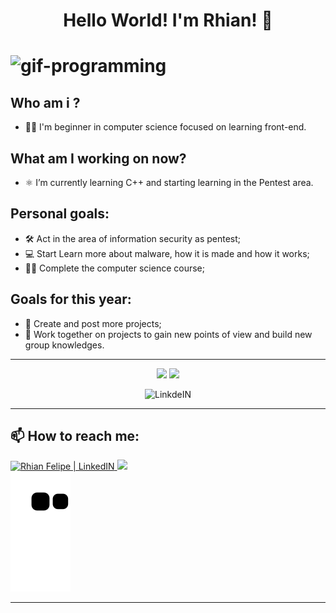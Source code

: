 




<p align="center">
   <h1 align = "center"> Hello World! I'm Rhian! 👋 <h1/>
  </p>
  
![gif-programming](https://s3-nftrend-storage.s3.sa-east-1.amazonaws.com/wp-content/uploads/2022/01/03122437/pixel-jeff-matrix-s.gif)


## Who am i ?
- :man_technologist: I'm beginner in computer science focused on learning front-end.

## What am I working on now?
- :atom_symbol: I’m currently learning C++ and starting learning in the Pentest area.

## Personal goals:
- :hammer_and_wrench: Act in the area of information security as pentest;
- :computer: Start Learn more about malware, how it is made and how it works;
- :man_student: Complete the computer science course;


## Goals for this year: 
- :memo: Create and post more projects;
- :busts_in_silhouette: Work together on projects to gain new points of view and build new group knowledges.

---------------------------


<p align="center">
    <img height="170em" src="https://github-readme-stats.vercel.app/api?username=RhianFelipe&show_icons=true&theme=midnight-purple" />
    <img height="170em" src="https://github-readme-stats.vercel.app/api/top-langs/?username=RhianFelipe&theme=midnight-purple&layout=compact" />
  </p>
  
  
 <p align="center">
<img  alt="LinkdeIN" width="100px"  src="https://dkrn4sk0rn31v.cloudfront.net/2018/05/29070459/pixelart-octocat.gif" />

</p>


---------------------------

## 📫 How to reach me:
<a href="https://www.linkedin.com/in/rhian-felipe-1316311ab/" target="_blank">
  <img alt="Rhian Felipe | LinkedIN"  src="https://img.shields.io/badge/linkedin-%230077B5.svg?&style=for-the-badge&logo=linkedin&logoColor=white" />
  </a>
 <a href="mailto:rhian.felipe@hotmail.com">
        <img src="https://img.shields.io/badge/gmail-D14836?&style=for-the-badge&logo=gmail&logoColor=white&link=mailto:mateusaraujo996@gmail.com">
    </a>


<div> <img src="https://raw.githubusercontent.com/muhiqsimui/muhiqsimui/output/github-contribution-grid-snake.svg" /></div>
<hr>
<div align="center">


